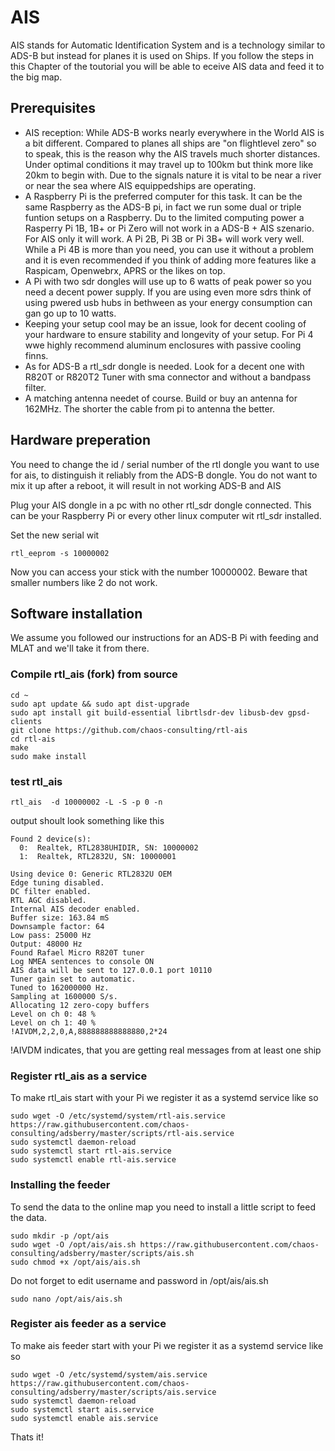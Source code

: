 # AIS
AIS  stands for Automatic Identification System and is a technology similar to ADS-B but instead for planes it is used on Ships. If you follow the steps in this Chapter of the toutorial you will be able to eceive AIS data and feed it to the big map.

## Prerequisites
* AIS reception: While ADS-B works nearly everywhere in the World AIS is a bit different. Compared to planes all ships are "on flightlevel zero" so to speak, this is the reason why the AIS travels much shorter distances. Under optimal conditions it may travel up to 100km but think more like 20km to begin with. Due to the signals nature it is vital to be near a river or near the sea where AIS equippedships are operating.
* A Raspberry Pi is the preferred computer for this task. It can be the same Raspberry as the ADS-B pi, in fact we run some dual or triple funtion setups on a Raspberry. Du to the limited computing power a Rasperry Pi 1B, 1B+ or Pi Zero will not work in a ADS-B + AIS szenario. For AIS only it will work. A Pi 2B, Pi 3B or Pi 3B+ will work very well. While a Pi 4B is more than you need, you can use it without a problem and it is even recommended if you think of adding more features like a Raspicam, Openwebrx, APRS or the likes on top.
* A Pi with two sdr dongles will use up to 6 watts of peak power so you need a decent power supply. If you are using even more sdrs think of using pwered usb hubs in bethween as your energy consumption can gan go up to 10 watts.
* Keeping your setup cool may be an issue, look for decent cooling of your hardware to ensure stability and longevity of your setup. For Pi 4 wwe highly recommend aluminum enclosures with passive cooling finns.
* As for ADS-B a rtl_sdr dongle is needed. Look for a decent one with R820T or R820T2 Tuner with sma connector and without a bandpass filter.
* A matching antenna needet of course. Build or buy an antenna for 162MHz. The shorter the cable from pi to antenna the better.

## Hardware preperation
You need to change the id / serial number of the rtl dongle you want to use for ais, to distinguish it reliably from the ADS-B dongle. You do not want to mix it up after a reboot, it will result in not working ADS-B and AIS

Plug your AIS dongle in a pc with no other rtl_sdr dongle connected. This can be your Raspberry Pi or every other linux computer wit rtl_sdr installed.

Set the new serial wit
```
rtl_eeprom -s 10000002
```
Now you can access your stick with the number 10000002. Beware that smaller numbers like 2 do not work.

## Software installation
We assume you followed our instructions for an ADS-B Pi with feeding and MLAT and we'll take it from there.

### Compile rtl_ais (fork) from source

```
cd ~
sudo apt update && sudo apt dist-upgrade
sudo apt install git build-essential librtlsdr-dev libusb-dev gpsd-clients
git clone https://github.com/chaos-consulting/rtl-ais
cd rtl-ais
make
sudo make install
```
### test rtl_ais
```
rtl_ais  -d 10000002 -L -S -p 0 -n
```
output shoult look something like this
```
Found 2 device(s):
  0:  Realtek, RTL2838UHIDIR, SN: 10000002
  1:  Realtek, RTL2832U, SN: 10000001

Using device 0: Generic RTL2832U OEM
Edge tuning disabled.
DC filter enabled.
RTL AGC disabled.
Internal AIS decoder enabled.
Buffer size: 163.84 mS
Downsample factor: 64
Low pass: 25000 Hz
Output: 48000 Hz
Found Rafael Micro R820T tuner
Log NMEA sentences to console ON
AIS data will be sent to 127.0.0.1 port 10110
Tuner gain set to automatic.
Tuned to 162000000 Hz.
Sampling at 1600000 S/s.
Allocating 12 zero-copy buffers
Level on ch 0: 48 %
Level on ch 1: 40 %
!AIVDM,2,2,0,A,888888888888880,2*24
```
!AIVDM indicates, that you are getting real messages from at least one ship

### Register rtl_ais as a service
To make rtl_ais start with your Pi we register it as a systemd service like so
```
sudo wget -O /etc/systemd/system/rtl-ais.service https://raw.githubusercontent.com/chaos-consulting/adsberry/master/scripts/rtl-ais.service
sudo systemctl daemon-reload
sudo systemctl start rtl-ais.service
sudo systemctl enable rtl-ais.service
```

### Installing the feeder
To send the data to the online map you need to install a little script to feed the data.
```
sudo mkdir -p /opt/ais
sudo wget -O /opt/ais/ais.sh https://raw.githubusercontent.com/chaos-consulting/adsberry/master/scripts/ais.sh
sudo chmod +x /opt/ais/ais.sh
```
Do not forget to edit username and password in /opt/ais/ais.sh
```
sudo nano /opt/ais/ais.sh
```
### Register ais feeder as a service
To make ais feeder start with your Pi we register it as a systemd service like so
```
sudo wget -O /etc/systemd/system/ais.service https://raw.githubusercontent.com/chaos-consulting/adsberry/master/scripts/ais.service
sudo systemctl daemon-reload
sudo systemctl start ais.service
sudo systemctl enable ais.service
```
Thats it!

